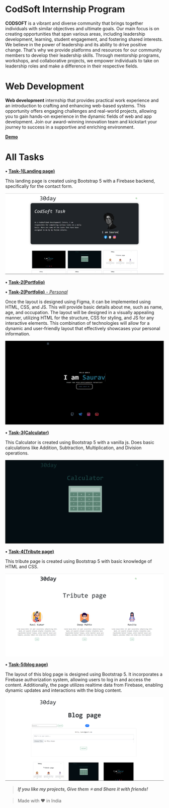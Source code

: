 # CodSoft Internship Program

**CODSOFT** is a vibrant and diverse community that brings
together individuals with similar objectives and ultimate goals.
Our main focus is on creating opportunities that span various
areas, including leadership development, learning, student
engagement, and fostering shared interests.
We believe in the power of leadership and its ability to drive
positive change. That's why we provide platforms and resources
for our community members to develop their leadership skills.
Through mentorship programs, workshops, and collaborative
projects, we empower individuals to take on leadership roles and
make a difference in their respective fields.


# Web Development

**Web development** internship that provides practical work experience and an introduction to crafting and enhancing web-based systems. This opportunity offers engaging challenges and real-world projects, allowing you to gain hands-on experience in the dynamic fields of web and app development. Join our award-winning innovation team and kickstart your journey to success in a supportive and enriching environment.

[**Demo**](https://sauravrwt.github.io/CodSoft-Internship/)


# All Tasks

**•** [**Task-1(Landing page)**](https://github.com/SauRavRwT/CodSoft-Internship/tree/main/Task-1(Landing%20page))

This landing page is created using Bootstrap 5 with a Firebase backend, specifically for the contact form.

![Task-1(Landing page)](images/t0.png)

**•** [**Task-2(Portfolio)**](https://github.com/SauRavRwT/CodSoft-Internship/tree/main/Task-2(Portfolio))

**•** [**Task-2(Portfolio)** - _Personal_ ](https://github.com/SauRavRwT/sauravrwt.github.io/)

Once the layout is designed using Figma, it can be implemented using HTML, CSS, and JS. This will provide basic details about me, such as name, age, and occupation. The layout will be designed in a visually appealing manner, utilizing HTML for the structure, CSS for styling, and JS for any interactive elements. This combination of technologies will allow for a dynamic and user-friendly layout that effectively showcases your personal information.

![Task-3(Calculator)](images/t1.png)

**•** [**Task-3(Calculator)**](https://github.com/SauRavRwT/CodSoft-Internship/tree/main/Task-3(Calculator))

This Calculator is created using Bootstrap 5 with a vanilla js. Does basic calculations like Addition, Subtraction, Multiplication, and Division operations.

![Task-4(Tribute page)](images/t2.png)

**•** [**Task-4(Tribute page)**](https://github.com/SauRavRwT/CodSoft-Internship/tree/main/Task-4(Tribute%20page))

This tribute page is created using Bootstrap 5 with basic knowledge of HTML and CSS.

![Task-5(Blog page)](images/t3.png)

**•** [**Task-5(blog page)**](https://github.com/SauRavRwT/CodSoft-Internship/tree/main/Task-5(blog%20page))

The layout of this blog page is designed using Bootstrap 5. It incorporates a Firebase authorization system, allowing users to log in and access the content. Additionally, the page utilizes realtime data from Firebase, enabling dynamic updates and interactions with the blog content.    

![Task-1(Landing page)](images/t4.png)


<!-- Ways to reach me -->
> ___If you like my projects, Give them ⭐ and Share it with friends!___

> Made with ❤️ in India